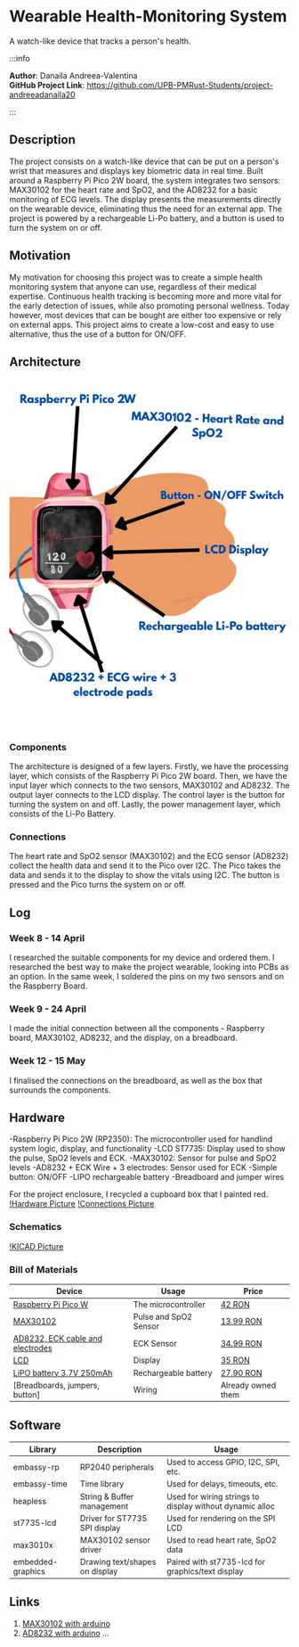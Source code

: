 # Wearable Health-Monitoring System
A watch-like device that tracks a person's health.

:::info 

**Author**: Danaila Andreea-Valentina \
**GitHub Project Link**: https://github.com/UPB-PMRust-Students/project-andreeadanaila20

:::

## Description

The project consists on a watch-like device that can be put on a person's wrist that measures and displays key biometric data in real time. Built around a Raspberry Pi Pico 2W board, the system integrates two sensors: MAX30102 for the heart rate and SpO2, and the AD8232 for a basic monitoring of ECG levels. The display presents the measurements directly on the wearable device, eliminating thus the need for an external app. The project is powered by a rechargeable Li-Po battery, and a button is used to turn the system on or off.

## Motivation

My motivation for choosing this project was to create a simple health monitoring system that anyone can use, regardless of their medical expertise. Continuous health tracking is becoming more and more vital for the early detection of issues, while also promoting personal wellness. Today however, most devices that can be bought are either too expensive or rely on external apps. This project aims to create a low-cost and easy to use alternative, thus the use of a button for ON/OFF. 

## Architecture 
![architecture](diagram_540x670-1.webp)
### Components 
The architecture is designed of a few layers. Firstly, we have the processing layer, which consists of the Raspberry Pi Pico 2W board. Then, we have the input layer which connects to the two sensors, MAX30102 and AD8232. The output layer connects to the LCD display. The control layer is the button for turning the system on and off. Lastly, the power management layer, which consists of the Li-Po Battery.

### Connections
The heart rate and SpO2 sensor (MAX30102) and the ECG sensor (AD8232) collect the health data and send it to the Pico over I2C.
The Pico takes the data and sends it to the display to show the vitals using I2C.
The button is pressed and the Pico turns the system on or off.

## Log

### Week 8 - 14 April
I researched the suitable components for my device and ordered them. I researched the best way to make the project wearable, looking into PCBs as an option. In the same week, I soldered the pins on my two sensors and on the Raspberry Board.

### Week 9 - 24 April
I made the initial connection between all the components - Raspberry board, MAX30102, AD8232, and the display, on a breadboard. 

### Week 12 - 15 May
I finalised the connections on the breadboard, as well as the box that surrounds the components.

## Hardware

-Raspberry Pi Pico 2W (RP2350): The microcontroller used for handlind system logic, display, and functionality
-LCD ST7735: Display used to show the pulse, SpO2 levels and ECK.
-MAX30102: Sensor for pulse and SpO2 levels
-AD8232 + ECK Wire + 3 electrodes: Sensor used for ECK
-Simple button: ON/OFF 
-LIPO rechargeable battery
-Breadboard and jumper wires

For the project enclosure, I recycled a cupboard box that I painted red.
[!Hardware Picture](hardware.webp)
[!Connections Picture](connections.webp)

### Schematics

[!KICAD Picture](kicad.svg)

### Bill of Materials

<!-- Fill out this table with all the hardware components that you might need.

The format is 
```
| [Device](link://to/device) | This is used ... | [price](link://to/store) |

```

-->

| Device | Usage | Price |
|--------|--------|-------|
| [Raspberry Pi Pico W](https://www.raspberrypi.com/documentation/microcontrollers/raspberry-pi-pico.html) | The microcontroller | [42 RON](https://www.optimusdigital.ro/en/raspberry-pi-boards/12394-raspberry-pi-pico-w.html) |
| [MAX30102](https://www.analog.com/media/en/technical-documentation/data-sheets/max30102.pdf) | Pulse and SpO2 Sensor | [13.99 RON](https://www.bitmi.ro/electronica/modul-senzor-pulsoximetru-max30102-10803.html?2pau=c18a6784a&2ptt=quicklink&2ptu=989f060e9&2pdlst=CjwKCAjw56DBBhAkEiwAaFsG-gOslTXvwF3MwF92Usl5F51eJF0b4_U_0tFbXzkZTmy6vWktrx3rGBoCny4QAvD_BwE&gad_source=1&gad_campaignid=20272504713&gclid=CjwKCAjw56DBBhAkEiwAaFsG-gOslTXvwF3MwF92Usl5F51eJF0b4_U_0tFbXzkZTmy6vWktrx3rGBoCny4QAvD_BwE)|
| [AD8232, ECK cable and electrodes](https://www.analog.com/media/en/technical-documentation/data-sheets/ad8232.pdf) | ECK Sensor | [34.99 RON](https://www.optimusdigital.ro/ro/senzori-altele/1347-modul-senzor-ecg-ad8232.html) |
| [LCD](https://www.displayfuture.com/Display/datasheet/controller/ST7735.pdf) | Display | [35 RON](https://emag.ro/display-tft-lcd-1-8-inch-128x160-spi-st7735s-arduino-emg204/pd) |
| [LiPO battery 3.7V 250mAh](https://en.wikipedia.org/wiki/Lithium_polymer_battery) |Rechargeable battery | [27.90 RON](https://emag.ro/acumulator-li-polymer-250mah-3-7v-502030-237/pd)
| [Breadboards, jumpers, button] | Wiring | Already owned them |

## Software

| Library | Description | Usage |
|---------|-------------|-------|
| embassy-rp | RP2040 peripherals | Used to access GPIO, I2C, SPI, etc. |
| embassy-time | Time library | Used for delays, timeouts, etc. |
| heapless | String & Buffer management | Used for wiring strings to display without dynamic alloc |
| st7735-lcd | Driver for ST7735 SPI display | Used for rendering on the SPI LCD |
| max3010x | MAX30102 sensor driver | Used to read heart rate, SpO2 data |
| embedded-graphics | Drawing text/shapes on display | Paired with st7735-lcd for graphics/text display |

## Links

<!-- Add a few links that inspired you and that you think you will use for your project -->

1. [MAX30102 with arduino](https://www.instructables.com/Guide-to-Using-MAX30102-Heart-Rate-and-Oxygen-Sens/)
2. [AD8232 with arduino](https://how2electronics.com/ecg-monitoring-with-ad8232-ecg-sensor-arduino/)
...
